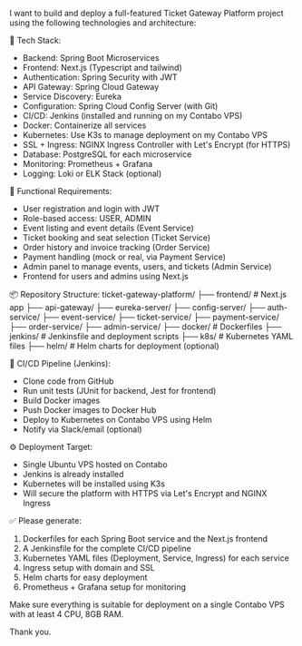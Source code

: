 I want to build and deploy a full-featured Ticket Gateway Platform project using the following technologies and architecture:

🔧 Tech Stack:

- Backend: Spring Boot Microservices
- Frontend: Next.js (Typescript and tailwind)
- Authentication: Spring Security with JWT
- API Gateway: Spring Cloud Gateway
- Service Discovery: Eureka
- Configuration: Spring Cloud Config Server (with Git)
- CI/CD: Jenkins (installed and running on my Contabo VPS)
- Docker: Containerize all services
- Kubernetes: Use K3s to manage deployment on my Contabo VPS
- SSL + Ingress: NGINX Ingress Controller with Let's Encrypt (for HTTPS)
- Database: PostgreSQL for each microservice
- Monitoring: Prometheus + Grafana
- Logging: Loki or ELK Stack (optional)

🎫 Functional Requirements:

- User registration and login with JWT
- Role-based access: USER, ADMIN
- Event listing and event details (Event Service)
- Ticket booking and seat selection (Ticket Service)
- Order history and invoice tracking (Order Service)
- Payment handling (mock or real, via Payment Service)
- Admin panel to manage events, users, and tickets (Admin Service)
- Frontend for users and admins using Next.js

📦 Repository Structure:
ticket-gateway-platform/
├── frontend/ # Next.js app
├── api-gateway/
├── eureka-server/
├── config-server/
├── auth-service/
├── event-service/
├── ticket-service/
├── payment-service/
├── order-service/
├── admin-service/
├── docker/ # Dockerfiles
├── jenkins/ # Jenkinsfile and deployment scripts
├── k8s/ # Kubernetes YAML files
├── helm/ # Helm charts for deployment (optional)

📄 CI/CD Pipeline (Jenkins):

- Clone code from GitHub
- Run unit tests (JUnit for backend, Jest for frontend)
- Build Docker images
- Push Docker images to Docker Hub
- Deploy to Kubernetes on Contabo VPS using Helm
- Notify via Slack/email (optional)

⚙️ Deployment Target:

- Single Ubuntu VPS hosted on Contabo
- Jenkins is already installed
- Kubernetes will be installed using K3s
- Will secure the platform with HTTPS via Let's Encrypt and NGINX Ingress

✅ Please generate:

1. Dockerfiles for each Spring Boot service and the Next.js frontend
2. A Jenkinsfile for the complete CI/CD pipeline
3. Kubernetes YAML files (Deployment, Service, Ingress) for each service
4. Ingress setup with domain and SSL
5. Helm charts for easy deployment
6. Prometheus + Grafana setup for monitoring

Make sure everything is suitable for deployment on a single Contabo VPS with at least 4 CPU, 8GB RAM.

Thank you.
